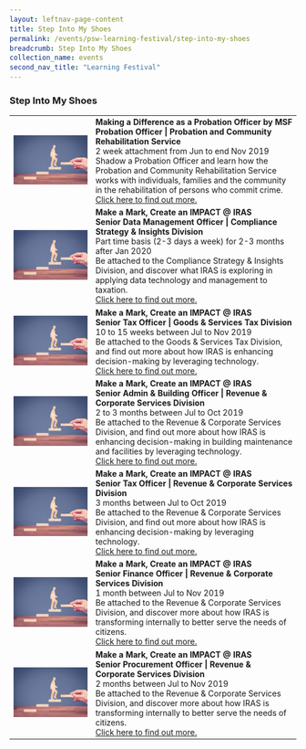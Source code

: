 ```yaml
---
layout: leftnav-page-content
title: Step Into My Shoes
permalink: /events/psw-learning-festival/step-into-my-shoes
breadcrumb: Step Into My Shoes
collection_name: events
second_nav_title: "Learning Festival"
---
```


<!--
---
layout: simple-page
title: learning festival
permalink: /learning-festival/step-into-my-shoes
breadcrumb: Learning Festival
---
-->
### Step Into My Shoes

<table>
  <tr>
    <td>
     <a href="/events/learning-journeys/event-details/MaDaaPO"> <img src="/images/Stepup.jpg" /></a>
    </td>
    <td>
      <b>Making a Difference as a Probation Officer by MSF</b>
      <b><br>Probation Officer  | Probation and Community Rehabilitation Service</b>
      <br>2 week attachment from Jun to end Nov 2019
      <br>Shadow a Probation Officer and learn how the Probation and Community Rehabilitation Service works with individuals, families and the community in the rehabilitation of persons who commit crime.
       <br><a href="/events/learning-journeys/event-details/MaDaaPO">Click here to find out more.</a>
    </td>
  </tr>
 <tr>
    <td>
     <a href="/events/learning-journeys/event-details/IRAS1"> <img src="/images/Stepup.jpg" /></a>
    </td>
    <td>
      <b>Make a Mark, Create an IMPACT @ IRAS</b>
      <b><br>Senior Data Management Officer | Compliance Strategy & Insights Division</b>
      <br>Part time basis (2-3 days a week) for 2-3 months after Jan 2020
      <br>Be attached to the Compliance Strategy & Insights Division, and discover what IRAS is exploring in applying data technology and management to taxation.
      <br><a href="/events/learning-journeys/event-details/IRAS1">Click here to find out more.</a>
    </td>
  </tr>
   <tr>
    <td>
     <a href="/events/learning-journeys/event-details/IRAS2"> <img src="/images/Stepup.jpg" /></a>
    </td>
    <td>
      <b>Make a Mark, Create an IMPACT @ IRAS</b>
      <b><br>Senior Tax Officer | Goods & Services Tax Division</b>
      <br>10 to 15 weeks between Jul to Nov 2019
      <br>Be attached to the Goods & Services Tax Division, and find out more about how IRAS is enhancing decision-making by leveraging technology.
      <br><a href="/events/learning-journeys/event-details/IRAS2">Click here to find out more.</a>
    </td>
  </tr>
  <tr>
    <td>
     <a href="/events/learning-journeys/event-details/IRAS3"> <img src="/images/Stepup.jpg" /></a>
    </td>
    <td>
      <b>Make a Mark, Create an IMPACT @ IRAS</b>
      <b><br>Senior Admin & Building Officer | Revenue & Corporate Services Division</b>
      <br>2 to 3 months between Jul to Oct 2019
      <br>Be attached to the Revenue & Corporate Services Division, and find out more about how IRAS is enhancing decision-making in building maintenance and facilities by leveraging technology.
      <br><a href="/events/learning-journeys/event-details/IRAS3">Click here to find out more.</a>
    </td>
  </tr>
    <tr>
    <td>
     <a href="/events/learning-journeys/event-details/IRAS4"> <img src="/images/Stepup.jpg" /></a>
    </td>
    <td>
      <b>Make a Mark, Create an IMPACT @ IRAS</b>
      <b><br>Senior Tax Officer | Revenue & Corporate Services Division</b>
      <br>3 months between Jul to Oct 2019
      <br>Be attached to the Revenue & Corporate Services Division, and find out more about how IRAS is enhancing decision-making by leveraging technology.
      <br><a href="/events/learning-journeys/event-details/IRAS4">Click here to find out more.</a>
    </td>
  </tr>
  <tr>
    <td>
     <a href="/events/learning-journeys/event-details/IRAS5"> <img src="/images/Stepup.jpg" /></a>
    </td>
    <td>
      <b>Make a Mark, Create an IMPACT @ IRAS</b>
      <b><br>Senior Finance Officer | Revenue & Corporate Services Division</b>
      <br>1 month between Jul to Nov 2019
      <br>Be attached to the Revenue & Corporate Services Division, and discover more about how IRAS is transforming internally to better serve the needs of citizens.
      <br><a href="/events/learning-journeys/event-details/IRAS5">Click here to find out more.</a>
    </td>
  </tr>
  <tr>
    <td>
     <a href="/events/learning-journeys/event-details/IRAS6"> <img src="/images/Stepup.jpg" /></a>
    </td>
    <td>
      <b>Make a Mark, Create an IMPACT @ IRAS</b>
      <b><br>Senior Procurement Officer | Revenue & Corporate Services Division</b>
      <br>2 months between Jul to Nov 2019
      <br>Be attached to the Revenue & Corporate Services Division, and discover more about how IRAS is transforming internally to better serve the needs of citizens.
      <br><a href="/events/learning-journeys/event-details/IRAS6">Click here to find out more.</a>
    </td>
  </tr>
</table>

